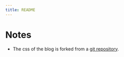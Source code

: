 ```yaml
---
title: README
---
```


# Notes

- The css of the blog is forked from a [git repository](https://github.com/chaoxu/chaoxu.github.io/tree/develop). 



